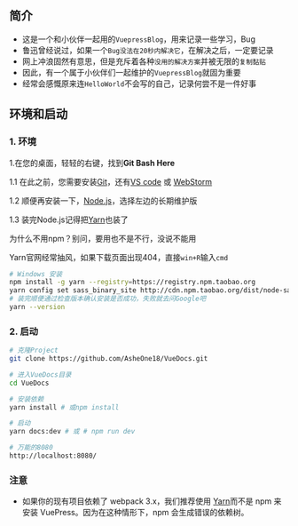 ## 简介

- 这是一个和小伙伴一起用的`VuepressBlog`，用来记录一些学习，Bug
- 鲁迅曾经说过，如果一个`Bug没法在20秒内解决它`，在解决之后，一定要记录
- 网上冲浪固然有意思，但是充斥着各种`没用的解决方案`并被无限的`复制黏贴`
- 因此，有一个属于小伙伴们一起维护的`VuepressBlog`就固为重要
- 经常会感慨原来连`HelloWorld`不会写的自己，记录何尝不是一件好事

## 环境和启动

### 1. 环境

1.在您的桌面，轻轻的右键，找到**Git Bash Here**

1.1 在此之前，您需要安装[Git](https://git-scm.com/downloads)，还有[VS code](https://code.visualstudio.com/) 或 [WebStorm](https://www.jetbrains.com/webstorm/)

1.2 顺便再安装一下，[Node.js](https://nodejs.org/zh-cn/)，选择左边的长期维护版

1.3 装完Node.js记得把[Yarn](https://yarn.bootcss.com/docs/install/#windows-stable)也装了

为什么不用npm？别问，要用也不是不行，没说不能用

Yarn官网经常抽风，如果下载页面出现404，直接`win+R`输入`cmd`

```bash
# Windows 安装
npm install -g yarn --registry=https://registry.npm.taobao.org
yarn config set sass_binary_site http://cdn.npm.taobao.org/dist/node-sass -g
# 装完顺便通过检查版本确认安装是否成功，失败就去问Google吧
yarn --version
```

### 2. 启动

```bash
# 克隆Project
git clone https://github.com/AsheOne18/VueDocs.git

# 进入VueDocs目录
cd VueDocs

# 安装依赖
yarn install # 或npm install 

# 启动
yarn docs:dev # 或 # npm run dev

# 万能的8080
http://localhost:8080/
```

### 注意

- 如果你的现有项目依赖了 webpack 3.x，我们推荐使用 [Yarn](https://classic.yarnpkg.com/zh-Hans/)而不是 npm 来安装 VuePress。因为在这种情形下，npm 会生成错误的依赖树。

